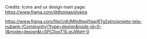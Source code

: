 Credits: 
Icons and ux design main page:
https://www.figma.com/@thomasoliveira

https://www.figma.com/file/UdUMfp8teqI1qqrRTg2oIm/projeto-tela-nubank-(Community)?type=design&node-id=0-1&mode=design&t=SPC0ooT1ILgrJWqH-0
